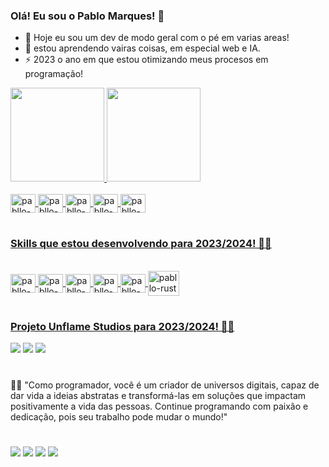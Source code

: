 ### Olá! Eu sou o Pablo Marques! 🤚
- 🔭 Hoje eu sou um dev de modo geral com o pé em varias areas!
- 🌱 estou aprendendo vairas coisas, em especial web e IA.
- ⚡ 2023 o ano em que estou otimizando meus procesos em programação!

<div>
<a href="https://github.com/devpabllo">
<img height="150em" src="https://github-readme-stats.vercel.app/api?username=devpabllo&show_icons=true&theme=onedark&include_all_commits-true&count_private-true"/> <img height="150em" src="https://github-readme-stats.vercel.app/api/top-langs/?username=devpabllo&layout=compact&langs_count-16&theme=onedark"/>
</div>

<div style="display: inLine_block"><br>
  <img align="center" alt="pabllo-python" height="30" width="40" src="https://cdn.jsdelivr.net/gh/devicons/devicon/icons/python/python-original.svg">
  <img align="center" alt="pabllo-canva" height="30" width="40" src="https://cdn.jsdelivr.net/gh/devicons/devicon/icons/canva/canva-original.svg">
  <img align="center" alt="pabllo-java" height="30" width="40" src="https://cdn.jsdelivr.net/gh/devicons/devicon/icons/java/java-original.svg">
  <img align="center" alt="pabllo-leo.ai" height="30" width="40" src="https://leonardo-cdn.b-cdn.net/wp-content/uploads/2022/11/leaonardo-logo.svg">
  <img align="center" alt="pabllo-jscript" height="30" width="40" src="https://cdn.jsdelivr.net/gh/devicons/devicon/icons/javascript/javascript-plain.svg">
</div>

#

### Skills que estou desenvolvendo para 2023/2024! 🧑‍💻

<div style="display: inLine_block"><br>
  <img align="center" alt="pabllo-julia" height="30" width="40" src="https://cdn.jsdelivr.net/gh/devicons/devicon/icons/julia/julia-original.svg">
  <img align="center" alt="pabllo-tensorflow" height="30" width="40" src="https://cdn.jsdelivr.net/gh/devicons/devicon/icons/tensorflow/tensorflow-original.svg">
  <img align="center" alt="pabllo-typescript" height="30" width="40" src="https://cdn.jsdelivr.net/gh/devicons/devicon/icons/typescript/typescript-plain.svg">
  <img align="center" alt="pabllo-html5" height="30" width="40" src="https://cdn.jsdelivr.net/gh/devicons/devicon/icons/html5/html5-plain.svg">
  <img align="center" alt="pabllo-css3" height="30" width="40" src="https://cdn.jsdelivr.net/gh/devicons/devicon/icons/css3/css3-plain.svg">
  <img align="center" alt="pabllo-rust" height="40" width="50" src="https://cdn.jsdelivr.net/gh/devicons/devicon/icons/rust/rust-plain.svg">
</div>

#

### Projeto Unflame Studios para 2023/2024! 👨‍💻
<div>
<a href="" target="_blank"><img src="editando" target="_blank"></a>
<a href="https://www.youtube.com/@Unflamestudios" target="_blank"><img src="https://img.shields.io/badge/YouTube-FF0000?style=for-the-badge&logo=youtube&logoColor=white" target="_blank"></a>
<a href="https://discord.gg/7yYykabkk6" target="_blank"><img src="https://img.shields.io/badge/Discord-7289DA?style=for-the-badge&logo=discord&logoColor=white" target="_blank"></a>
</div>

#
  
👨‍💻 "Como programador, você é um criador de universos digitais, capaz de dar vida a ideias abstratas e transformá-las em soluções que impactam positivamente a vida das pessoas. Continue programando com paixão e dedicação, pois seu trabalho pode mudar o mundo!"

#

<div>
<a href="mailto:pablodevmarques@gmail.com" target="_blank"><img src="https://img.shields.io/badge/Gmail-D14836?style=for-the-badge&logo=gmail&logoColor=white" target="_blank"></a>
<a href="https://t.me/Darkdevv" target="_blank"><img src="https://img.shields.io/badge/Telegram-2CA5E0?style=for-the-badge&logo=telegram&logoColor=white" target="_blank"></a>
<a href="https://www.instagram.com/the_phabllo" target="_blank"><img src="https://img.shields.io/badge/Instagram-E4405F?style=for-the-badge&logo=instagram&logoColor=white" target="_blank"></a>
<a href="https://www.linkedin.com/in/pablo-gustavo-marques-b42906270" target="_blank"><img src="https://img.shields.io/badge/LinkedIn-0077B5?style=for-the-badge&logo=linkedin&logoColor=white" target="_blank"></a>
</div>

